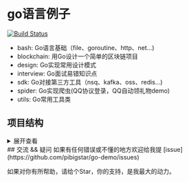 # go语言例子
[![Build Status](https://travis-ci.org/pibigstar/go-demo.svg?branch=master)](https://travis-ci.org/pibigstar/go-demo)

- bash: Go语言基础（file、goroutine、http、net...)
- blockchain: 用Go设计一个简单的区块链项目
- design: Go实现常用设计模式
- interview: Go面试易错知识点
- sdk: Go对接第三方工具（nsq、kafka、oss、redis...)
- spider: Go实现爬虫(QQ协议登录，QQ自动领礼物demo)
- utils: Go常用工具类

## 项目结构
<details>
<summary>展开查看</summary>
<pre><code>.
├─base
│  ├─file
│  ├─flag
│  ├─goroutine
│  ├─http
│  │  ├─get_post
│  │  ├─restful
│  │  └─server
│  ├─json
│  ├─mail
│  ├─mysql
│  ├─net
│  │  ├─client
│  │  └─server
│  ├─reflect
│  ├─regexp
│  ├─shell
│  ├─sort
│  ├─string
│  ├─sync
│  ├─time
│  ├─xml
│  └─zip
│      └─test
├─blockchain
│  ├─core
│  ├─server
│  └─test
├─design
│  ├─adaptor
│  ├─chain
│  ├─decorator
│  ├─facade
│  ├─factory
│  │  ├─abstract
│  │  └─simple
│  ├─observer
│  ├─proxy
│  ├─singleton
│  ├─strategy
│  └─template
├─interview
│  ├─1
│  ├─10
│  ├─2
│  ├─3
│  ├─4
│  ├─5
│  ├─6
│  ├─7
│  ├─8
│  └─9
├─sdk
│  ├─alipay
│  ├─elasticsearch
│  ├─kafka
│  ├─nsq
│  │  ├─nsqio
│  │  └─test
│  ├─oss
│  ├─qq
│  ├─rabbitmq
│  ├─redis
│  ├─shortdomain
│  └─weixin
├─spider
│  ├─agent
│  ├─gift
│  │  ├─auto
│  │  └─hand
│  └─qq
│      ├─client
│      └─server
└─utils
    ├─cron
    ├─csv
    ├─encrypt
    ├─errutil
    ├─images
    ├─ip
    │  └─address
    ├─metadata
    ├─mock
    ├─multiconfig
    │  └─config
    ├─name
    ├─pool
    ├─retry
    ├─token
    ├─uuid
    └─xlsx
</pre></code>
</details>
## 交流 && 疑问
如果有任何错误或不懂的地方欢迎给我提 [issue](https://github.com/pibigstar/go-demo/issues)

如果对你有所帮助，请给个Star，你的支持，是我最大的动力。